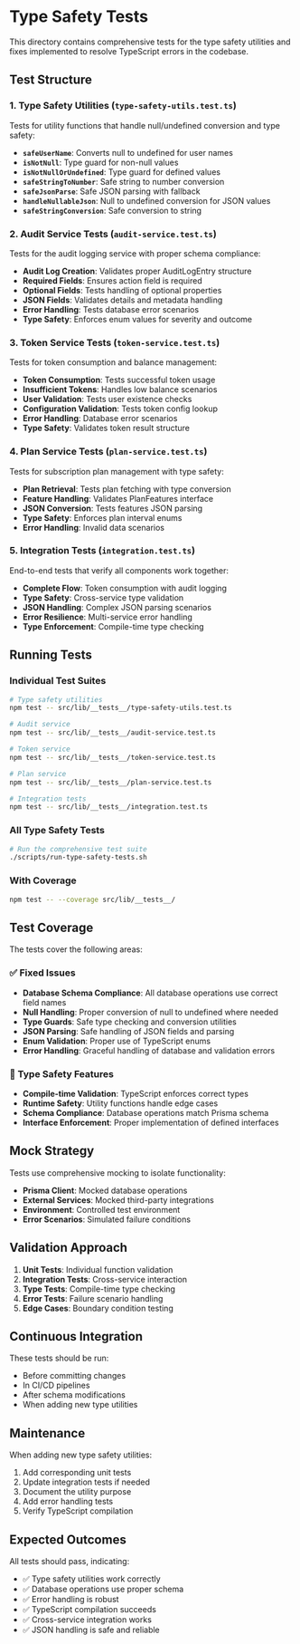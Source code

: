 # Type Safety Tests

This directory contains comprehensive tests for the type safety utilities and fixes implemented to resolve TypeScript errors in the codebase.

## Test Structure

### 1. Type Safety Utilities (`type-safety-utils.test.ts`)
Tests for utility functions that handle null/undefined conversion and type safety:

- **`safeUserName`**: Converts null to undefined for user names
- **`isNotNull`**: Type guard for non-null values
- **`isNotNullOrUndefined`**: Type guard for defined values
- **`safeStringToNumber`**: Safe string to number conversion
- **`safeJsonParse`**: Safe JSON parsing with fallback
- **`handleNullableJson`**: Null to undefined conversion for JSON values
- **`safeStringConversion`**: Safe conversion to string

### 2. Audit Service Tests (`audit-service.test.ts`)
Tests for the audit logging service with proper schema compliance:

- **Audit Log Creation**: Validates proper AuditLogEntry structure
- **Required Fields**: Ensures action field is required
- **Optional Fields**: Tests handling of optional properties
- **JSON Fields**: Validates details and metadata handling
- **Error Handling**: Tests database error scenarios
- **Type Safety**: Enforces enum values for severity and outcome

### 3. Token Service Tests (`token-service.test.ts`)
Tests for token consumption and balance management:

- **Token Consumption**: Tests successful token usage
- **Insufficient Tokens**: Handles low balance scenarios
- **User Validation**: Tests user existence checks
- **Configuration Validation**: Tests token config lookup
- **Error Handling**: Database error scenarios
- **Type Safety**: Validates token result structure

### 4. Plan Service Tests (`plan-service.test.ts`)
Tests for subscription plan management with type safety:

- **Plan Retrieval**: Tests plan fetching with type conversion
- **Feature Handling**: Validates PlanFeatures interface
- **JSON Conversion**: Tests features JSON parsing
- **Type Safety**: Enforces plan interval enums
- **Error Handling**: Invalid data scenarios

### 5. Integration Tests (`integration.test.ts`)
End-to-end tests that verify all components work together:

- **Complete Flow**: Token consumption with audit logging
- **Type Safety**: Cross-service type validation
- **JSON Handling**: Complex JSON parsing scenarios
- **Error Resilience**: Multi-service error handling
- **Type Enforcement**: Compile-time type checking

## Running Tests

### Individual Test Suites
```bash
# Type safety utilities
npm test -- src/lib/__tests__/type-safety-utils.test.ts

# Audit service
npm test -- src/lib/__tests__/audit-service.test.ts

# Token service
npm test -- src/lib/__tests__/token-service.test.ts

# Plan service
npm test -- src/lib/__tests__/plan-service.test.ts

# Integration tests
npm test -- src/lib/__tests__/integration.test.ts
```

### All Type Safety Tests
```bash
# Run the comprehensive test suite
./scripts/run-type-safety-tests.sh
```

### With Coverage
```bash
npm test -- --coverage src/lib/__tests__/
```

## Test Coverage

The tests cover the following areas:

### ✅ Fixed Issues
- **Database Schema Compliance**: All database operations use correct field names
- **Null Handling**: Proper conversion of null to undefined where needed
- **Type Guards**: Safe type checking and conversion utilities
- **JSON Parsing**: Safe handling of JSON fields and parsing
- **Enum Validation**: Proper use of TypeScript enums
- **Error Handling**: Graceful handling of database and validation errors

### 🎯 Type Safety Features
- **Compile-time Validation**: TypeScript enforces correct types
- **Runtime Safety**: Utility functions handle edge cases
- **Schema Compliance**: Database operations match Prisma schema
- **Interface Enforcement**: Proper implementation of defined interfaces

## Mock Strategy

Tests use comprehensive mocking to isolate functionality:

- **Prisma Client**: Mocked database operations
- **External Services**: Mocked third-party integrations
- **Environment**: Controlled test environment
- **Error Scenarios**: Simulated failure conditions

## Validation Approach

1. **Unit Tests**: Individual function validation
2. **Integration Tests**: Cross-service interaction
3. **Type Tests**: Compile-time type checking
4. **Error Tests**: Failure scenario handling
5. **Edge Cases**: Boundary condition testing

## Continuous Integration

These tests should be run:
- Before committing changes
- In CI/CD pipelines
- After schema modifications
- When adding new type utilities

## Maintenance

When adding new type safety utilities:
1. Add corresponding unit tests
2. Update integration tests if needed
3. Document the utility purpose
4. Add error handling tests
5. Verify TypeScript compilation

## Expected Outcomes

All tests should pass, indicating:
- ✅ Type safety utilities work correctly
- ✅ Database operations use proper schema
- ✅ Error handling is robust
- ✅ TypeScript compilation succeeds
- ✅ Cross-service integration works
- ✅ JSON handling is safe and reliable